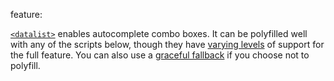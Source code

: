feature: <datalist>
status: use
tags: polyfill gtie9 nomobile
kind: html
polyfillurls: [Minimal and library dependency-free vanilla JavaScript polypill](https://github.com/mfranzke/datalist-polypill), [Relevant Dropdowns](http://css-tricks.com/relevant-dropdowns-polyfill-for-datalist/), [Webshims](https://afarkas.github.io/webshim/demos/), [jQuery Datalist Plugin](http://miketaylr.com/code/datalist.html)

[`<datalist>`](http://developers.whatwg.org/the-button-element.html#the-datalist-element) enables autocomplete combo boxes. It can be polyfilled well with any of the scripts below, though they have [varying levels](https://github.com/h5bp/html5please/issues/18) of support for the full feature. You can also use a [graceful fallback](http://adactio.com/journal/4272/) if you choose not to polyfill.
